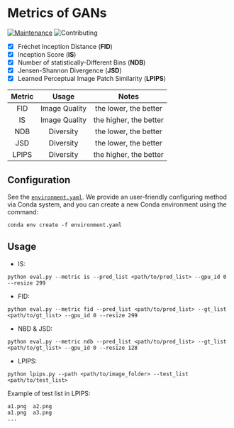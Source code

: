  # Metrics of GANs
 
[![Maintenance](https://img.shields.io/badge/Maintaining%3F-yes-green.svg)]((https://github.com/yhlleo/frechet-bert-distance/graphs/commit-activity))
![Contributing](https://img.shields.io/badge/contributions-welcome-brightgreen.svg?style=flat)

  - [x] Fréchet Inception Distance (**FID**)
  - [x] Inception Score (**IS**)
  - [x] Number of statistically-Different Bins (**NDB**) 
  - [x] Jensen-Shannon Divergence (**JSD**)
  - [x] Learned Perceptual Image Patch Similarity (**LPIPS**)

|Metric|Usage|Notes|
|:----:|:----:|:----:|
|FID|Image Quality|the lower, the better|
|IS|Image Quality|the higher, the better|
|NDB|Diversity|the lower, the better|
|JSD|Diversity|the lower, the better|
|LPIPS|Diversity|the higher, the better|


## Configuration

See the [`environment.yaml`](./environment.yaml). We provide an user-friendly configuring method via Conda system, and you can create a new Conda environment using the command:

```
conda env create -f environment.yaml
```

## Usage

 - IS:
```
python eval.py --metric is --pred_list <path/to/pred_list> --gpu_id 0 --resize 299
```

 - FID:

```
python eval.py --metric fid --pred_list <path/to/pred_list> --gt_list <path/to/gt_list> --gpu_id 0 --resize 299
```

 - NBD & JSD:
```
python eval.py --metric ndb --pred_list <path/to/pred_list> --gt_list <path/to/gt_list> --gpu_id 0 --resize 128
```

 - LPIPS:

```
python lpips.py --path <path/to/image_folder> --test_list <path/to/test_list>
```

Example of test list in LPIPS:

```
a1.png	a2.png
a1.png	a3.png
...
```


